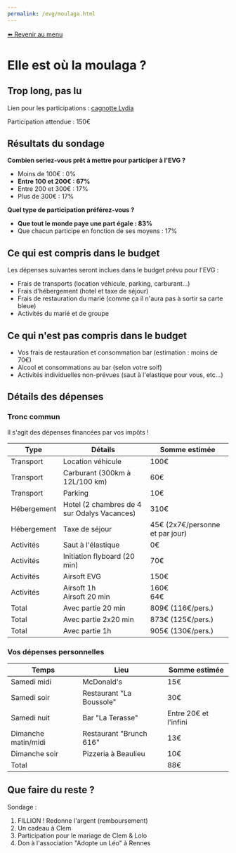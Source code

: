 ```yaml
---
permalink: /evg/moulaga.html
---
```


[⬅️ Revenir au menu](/evg.html)

# Elle est où la moulaga ?

## Trop long, pas lu

Lien pour les participations : [cagnotte Lydia](https://lydia-app.com/collect/33513-evg-clement/fr)

Participation attendue : 150€

## Résultats du sondage

**Combien seriez-vous prêt à mettre pour participer à l'EVG ?**

- Moins de 100€ : 0%
- **Entre 100 et 200€ : 67%**
- Entre 200 et 300€ : 17%
- Plus de 300€ : 17%

**Quel type de participation préférez-vous ?**

- **Que tout le monde paye une part égale : 83%**
- Que chacun participe en fonction de ses moyens : 17%

## Ce qui est compris dans le budget

Les dépenses suivantes seront inclues dans le budget prévu pour l'EVG :

- Frais de transports (location véhicule, parking, carburant...)
- Frais d'hébergement (hotel et taxe de séjour)
- Frais de restauration du marié (comme ça il n'aura pas à sortir sa carte bleue)
- Activités du marié et de groupe

## Ce qui n'est pas compris dans le budget

- Vos frais de restauration et consommation bar (estimation : moins de 70€)
- Alcool et consommations au bar (selon votre soif)
- Activités individuelles non-prévues (saut à l'elastique pour vous, etc...)

## Détails des dépenses

### Tronc commun

Il s'agit des dépenses financées par vos impôts !

Type | Détails | Somme estimée
---- | ------- | -------------
Transport | Location véhicule | 100€
Transport | Carburant (300km à 12L/100 km) | 60€
Transport | Parking | 10€
Hébergement | Hotel (2 chambres de 4 sur Odalys Vacances) | 310€
Hébergement | Taxe de séjour | 45€ (2x7€/personne et par jour)
Activités | Saut à l'élastique | 0€
Activités | Initiation flyboard (20 min) | 70€
Activités | Airsoft EVG | 150€
Activités | Airsoft 1h<br>Airsoft 20 min | 160€<br>64€
Total | Avec partie 20 min | 809€ (116€/pers.)
Total | Avec partie 2x20 min | 873€ (125€/pers.)
Total | Avec partie 1h | 905€ (130€/pers.)

### Vos dépenses personnelles

Temps | Lieu | Somme estimée
----- | ---- | -------------
Samedi midi | McDonald's | 15€
Samedi soir | Restaurant "La Boussole" | 30€
Samedi nuit | Bar "La Terasse" | Entre 20€ et l'infini
Dimanche matin/midi | Restaurant "Brunch 616" | 13€
Dimanche soir | Pizzeria à Beaulieu | 10€
Total | | 88€

## Que faire du reste ?

Sondage : 

1. FILLION ! Redonne l'argent (remboursement)
2. Un cadeau à Clem
3. Participation pour le mariage de Clem & Lolo
4. Don à l'association "Adopte un Léo" à Rennes
